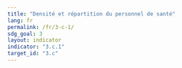 ```yaml
---
title: "Densité et répartition du personnel de santé"
lang: fr
permalink: /fr/3-c-1/
sdg_goal: 3
layout: indicator
indicator: "3.c.1"
target_id: "3.c"
---
```



